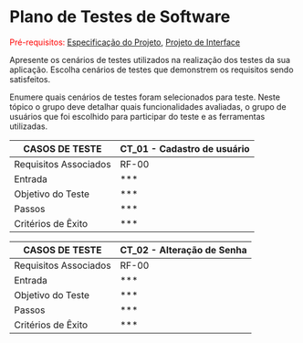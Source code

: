 # Plano de Testes de Software

<span style="color:red">Pré-requisitos: <a href="2-Especificação do Projeto.md"> Especificação do Projeto</a></span>, <a href="3-Projeto de Interface.md"> Projeto de Interface</a>

Apresente os cenários de testes utilizados na realização dos testes da sua aplicação. Escolha cenários de testes que demonstrem os requisitos sendo satisfeitos.

Enumere quais cenários de testes foram selecionados para teste. Neste tópico o grupo deve detalhar quais funcionalidades avaliadas, o grupo de usuários que foi escolhido para participar do teste e as ferramentas utilizadas.
 
|CASOS DE TESTE|CT_01 - Cadastro de usuário|
|--------------|---------------------------|
|Requisitos Associados| RF-00 |
|Entrada| *** |
|Objetivo do Teste| *** |
|Passos| *** |
|Critérios de Êxito| *** |

|CASOS DE TESTE|CT_02 - Alteração de Senha|
|--------------|---------------------------|
|Requisitos Associados| RF-00 |
|Entrada| *** |
|Objetivo do Teste| *** |
|Passos| *** |
|Critérios de Êxito| *** |
